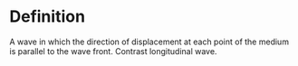 # Definition

A wave in which the direction of displacement at each point of the
medium is parallel to the wave front. Contrast longitudinal wave.
